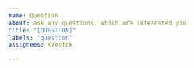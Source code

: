 ```yaml
---
name: Question
about: ask any questions, which are interested you
title: "[QUESTION]"
labels: 'question'
assignees: KVostok

---
```




